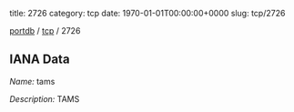title: 2726
category: tcp
date: 1970-01-01T00:00:00+0000
slug: tcp/2726

[portdb](/) / [tcp](/category/tcp.html) / 2726


## IANA Data

_Name:_ tams

_Description:_ TAMS

